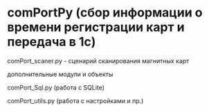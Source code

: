 # comPortPy (сбор информации о времени регистрации карт и передача в 1с)

comPort_scaner.py - сценарий сканирования магнитных карт

дополнительные модули и объекты

  comPort_Sql.py (работа с SQLite)
  
  comPort_utils.py (работа с настройками и пр.)
